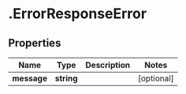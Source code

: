 # .ErrorResponseError

## Properties

| Name         | Type          | Description   | Notes         |
| ------------ | ------------- | ------------- | ------------- |
| **message** | **string** |  | [optional]  |


